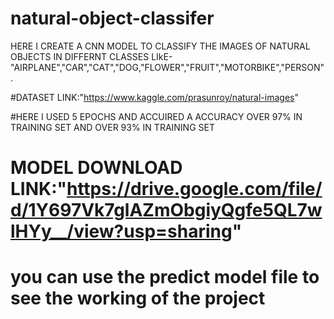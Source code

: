 # natural-object-classifer
HERE I CREATE A CNN MODEL TO CLASSIFY THE IMAGES OF NATURAL OBJECTS IN DIFFERNT CLASSES LIkE-"AIRPLANE","CAR","CAT","DOG,"FLOWER","FRUIT","MOTORBIKE","PERSON".


#DATASET LINK:"https://www.kaggle.com/prasunroy/natural-images"


#HERE I USED 5 EPOCHS AND ACCUIRED A ACCURACY OVER 97% IN TRAINING SET AND OVER 93% IN TRAINING SET


# MODEL DOWNLOAD LINK:"https://drive.google.com/file/d/1Y697Vk7glAZmObgiyQgfe5QL7wlHYy__/view?usp=sharing"


# you can use the predict model file to see the working of the project
